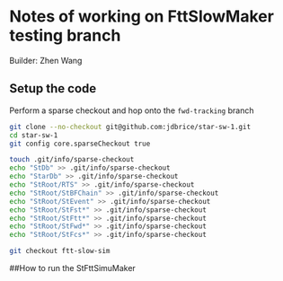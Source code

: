 # Notes of working on FttSlowMaker testing branch

Builder: Zhen Wang

## Setup the code
Perform a sparse checkout and hop onto the `fwd-tracking` branch
```sh
git clone --no-checkout git@github.com:jdbrice/star-sw-1.git
cd star-sw-1
git config core.sparseCheckout true

touch .git/info/sparse-checkout
echo "StDb" >> .git/info/sparse-checkout
echo "StarDb" >> .git/info/sparse-checkout
echo "StRoot/RTS" >> .git/info/sparse-checkout
echo "StRoot/StBFChain" >> .git/info/sparse-checkout
echo "StRoot/StEvent" >> .git/info/sparse-checkout
echo "StRoot/StFst*" >> .git/info/sparse-checkout
echo "StRoot/StFtt*" >> .git/info/sparse-checkout
echo "StRoot/StFwd*" >> .git/info/sparse-checkout
echo "StRoot/StFcs*" >> .git/info/sparse-checkout

git checkout ftt-slow-sim
```

##How to run the StFttSimuMaker



